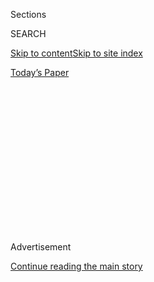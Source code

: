 <div id="app">

<div>

<div>

<div>

<div class="NYTAppHideMasthead css-1q2w90k e1suatyy0">

<div class="section css-ui9rw0 e1suatyy2">

<div class="css-eph4ug er09x8g0">

<div class="css-6n7j50">

</div>

<span class="css-1dv1kvn">Sections</span>

<div class="css-10488qs">

<span class="css-1dv1kvn">SEARCH</span>

</div>

[Skip to content](#site-content)[Skip to site
index](#site-index)

</div>

<div class="css-10698na e1huz5gh0">

</div>

</div>

<div id="masthead-bar-one" class="section hasLinks css-15hmgas e1csuq9d3">

<div class="css-uqyvli e1csuq9d0">

</div>

<div class="css-1uqjmks e1csuq9d1">

</div>

<div class="css-9e9ivx">

[](https://myaccount.nytimes.com/auth/login?response_type=cookie&client_id=vi)

</div>

<div class="css-1bvtpon e1csuq9d2">

[Today’s
Paper](https://www.nytimes.com/section/todayspaper)

</div>

</div>

</div>

</div>

<div data-aria-hidden="false">

<div id="site-content" data-role="main">

<div>

<div class="css-1aor85t" style="opacity:0.000000001;z-index:-1;visibility:hidden">

<div class="css-1hqnpie">

<div class="css-epjblv">

<span class="css-17xtcya">[Opinion](/section/opinion)</span><span class="css-x15j1o">|</span><span class="css-fwqvlz">What
Will Schools Do When a Teacher Gets
Covid-19?</span>

</div>

<div class="css-k008qs">

<div class="css-1iwv8en">

<span class="css-18z7m18"></span>

<div>

</div>

</div>

<span class="css-1n6z4y">https://nyti.ms/2X4ng4d</span>

<div class="css-1705lsu">

<div class="css-4xjgmj">

<div class="css-4skfbu" data-role="toolbar" data-aria-label="Social Media Share buttons, Save button, and Comments Panel with current comment count" data-testid="share-tools">

  - 
  - 
  - 
  - 
    
    <div class="css-6n7j50">
    
    </div>

  - 
  - 

</div>

</div>

</div>

</div>

</div>

</div>

<div id="NYT_TOP_BANNER_REGION" class="css-13pd83m">

</div>

<div id="top-wrapper" class="css-1sy8kpn">

<div id="top-slug" class="css-l9onyx">

Advertisement

</div>

[Continue reading the main
story](#after-top)

<div class="ad top-wrapper" style="text-align:center;height:100%;display:block;min-height:250px">

<div id="top" class="place-ad" data-position="top" data-size-key="top">

</div>

</div>

<div id="after-top">

</div>

</div>

<div>

<div class="css-v5btjw etb61u70">

<div class="css-v05ibm etb61u71">

[Opinion](/section/opinion)

</div>

</div>

<div id="sponsor-wrapper" class="css-1hyfx7x">

<div id="sponsor-slug" class="css-19vbshk">

Supported by

</div>

[Continue reading the main
story](#after-sponsor)

<div id="sponsor" class="ad sponsor-wrapper" style="text-align:center;height:100%;display:block">

</div>

<div id="after-sponsor">

</div>

</div>

<div class="css-186x18t">

</div>

<div class="css-1vkm6nb ehdk2mb0">

# What Will Schools Do When a Teacher Gets Covid-19?

</div>

Cases are inevitable. Schools need to plan now.

<div class="css-18e8msd">

<div class="css-vp77d3 epjyd6m0">

<div class="css-1baulvz">

By <span class="css-1baulvz last-byline" itemprop="name">Emily
Oster</span>

<div class="css-8atqhb">

Dr. Oster is the author of “Cribsheet: A Data-Driven Guide to Better,
More Relaxed Parenting, From Birth to Preschool.”

</div>

</div>

</div>

  - July 28,
    2020

  - 
    
    <div class="css-4xjgmj">
    
    <div class="css-d8bdto" data-role="toolbar" data-aria-label="Social Media Share buttons, Save button, and Comments Panel with current comment count" data-testid="share-tools">
    
      - 
      - 
      - 
      - 
        
        <div class="css-6n7j50">
        
        </div>
    
      - 
      - 
    
    </div>
    
    </div>

</div>

<div class="css-79elbk" data-testid="photoviewer-wrapper">

<div class="css-z3e15g" data-testid="photoviewer-wrapper-hidden">

</div>

<div class="css-1a48zt4 ehw59r15" data-testid="photoviewer-children">

![<span class="css-cnj6d5 e1z0qqy90" itemprop="copyrightHolder"><span class="css-1ly73wi e1tej78p0">Credit...</span><span><span>Michael
George
Haddad</span></span></span>](https://static01.nyt.com/images/2020/07/28/opinion/28oster/28oster-articleLarge.jpg?quality=75&auto=webp&disable=upscale)

</div>

</div>

</div>

<div class="section meteredContent css-1r7ky0e" name="articleBody" itemprop="articleBody">

<div class="css-1fanzo5 StoryBodyCompanionColumn">

<div class="css-53u6y8">

The logistics of reopening schools are daunting. Plans are full of
details about which days kids will be eligible for, and pages and pages
on preventing students and staffs from getting sick. What kind of limits
will be placed on class sizes? What kind of cleaning? Will there be
symptom checks or temperature screens? Masks for everyone or just
adults?

These plans are important and necessary. But there is an issue that we
aren’t talking enough about: What happens when there is a Covid-19 case
in a school? The Centers for Disease Control and Prevention released
[its first
guidelines](https://www.cdc.gov/coronavirus/2019-ncov/community/schools-childcare/prepare-safe-return.html)
on this topic last week, a long-overdue step toward getting schools to
take this question seriously.

The instinct, I think, is to say we are working to make sure that
doesn’t happen, and of course that is the goal. But that goal is
unrealistic. Even if schools are successful at ensuring there is no
Covid-19 *spread* in schools at all, there will still be cases arising
from the community.

When we look at data from places with open schools — [Sweden, for
example](https://www.bloomberg.com/news/articles/2020-07-19/covid-s-spread-in-schools-is-questioned-in-latest-nordic-study)
— they are encouraging in showing that teaching is not a high-risk job.
But that means that teachers are infected at the same rate as the rest
of the community. Put bluntly: If 5 percent of adults in a community
have Covid-19, we expect 5 percent of school employees to have it even
if they are at no greater risk. This problem is largest in places that
currently have high community spread, but it is a concern virtually
anywhere.

</div>

</div>

<div class="css-1fanzo5 StoryBodyCompanionColumn">

<div class="css-53u6y8">

Bottom line: When schools open, there will be cases. It is necessary to
have a concrete plan for what will happen when this occurs.

It is worth pausing for a moment on why there is a reluctance to discuss
this. In my view, it is because those who want to open are afraid that
if they acknowledge there will be cases in schools, those who oppose
opening will use that to argue schools are unsafe. Indeed, there [are
movements in California](https://www.facebook.com/refusetoreturn/) and
elsewhere saying that teachers should not return to the classroom until
there are *no* new Covid-19 cases in the school community for 14 days.
This is effectively a mandate to not open at all, possibly ever.

However, this concern should lead us to *more* transparency rather than
less. Is it really better to trick people into opening, only to face
panic and anger when there is a case? If we face the reality now, we are
better able to prepare both emotionally and practically for what is
inevitable.

Once you acknowledge the reality of cases in schools, it is clear that
schools need a plan. The first part of this plan should recognize that
schools should not open in person until cases of the virus in the
surrounding areas are low. Putting a precise number on this is
difficult, but at a minimum places that have locked down except for
essential services should not open schools.

But for areas with low incidence, you still need a plan. And this plan
needs at least two parts.

First, there needs to be what I’d call a micro plan: What happens when a
single student or teacher in a classroom tests positive? Of course the
affected person will need to remain home until cleared for a return to
school. But what about the rest of the classroom, the rest of the floor,
the rest of the school?

</div>

</div>

<div class="css-1fanzo5 StoryBodyCompanionColumn">

<div class="css-53u6y8">

[C.D.C.
guidelines](https://www.cdc.gov/coronavirus/2019-ncov/community/schools-childcare/schools.html#anchor_1589932092921)
are fairly clear on what to do with the sick individual and what type of
cleaning should be done. The [guidance on the overall school
approach](http://cdc.gov/coronavirus/2019-ncov/community/schools-childcare/prepare-safe-return.html)
is less specific. It suggests schools probably do not need to close for
a single case, but beyond that, it pushes the decision largely onto
schools and local health departments. It suggests a host of factors to
consider — community transmission levels, contact levels and so on — but
does not draw any bright lines. Even the suggestion of not closing after
a single case is not definitive.

Schools are left to choose their own approaches. One extreme is to
basically do nothing — just tell the sick student or teacher to stay
home. The other extreme is to shut down the school for each case. If a
school plans to do the latter, it may as well not open at all. There is
an intermediate option: Close the classroom for a few days, clean it and
reopen.

It isn’t obvious to me what the optimal micro plan is, although I’d be
inclined to a middle road where the infected person is out of school and
the rest of the class is encouraged to check for symptoms closely.

The school also needs a macro plan. Let’s say you will keep the school
open even if there are some cases: Is there a point where an outbreak is
large enough that you *would* close the school? Again, guidelines are
vague on this. The C.D.C. doesn’t make any concrete statements.

We might look to places that have had open schools for evidence of what
worked. Many European countries have opened schools, largely
successfully. They did so taking various approaches to closures. In
Germany, classmates and teachers (but not the rest of the school) [were
isolated](https://www.sciencemag.org/news/2020/07/school-openings-across-globe-suggest-ways-keep-coronavirus-bay-despite-outbreaks)
for two weeks after a reported case. Taiwan, apparently, planned to
close schools for two or more cases but as of early this month had yet
to face that. Israel, which has had probably the most fraught reopening,
closed schools for every case. This has resulted in a very large number
of school closures.

The evidence from other countries suggests schools could take a variety
of approaches. My view is that the most important thing is that they are
explicit about which approach they will take. Not just in broad strokes,
but in detail. ** And more than that, in advance.

For parents, knowing the chance that your school will be shut down at a
moment’s notice is key in the decision about whether your children
return or not. I am as eager as anyone to have my kids back in school,
but if the school will shut down for two weeks after each case, I may
prefer to embrace the inevitable and plan for it rather than whiplash
back and forth. This planning could involve identifying backup care,
talking to other parents about how to maintain social time during a
school closing or even deciding that we should opt for an entirely
online experience from the start.

</div>

</div>

<div class="css-1fanzo5 StoryBodyCompanionColumn">

<div class="css-53u6y8">

Schools have a similar incentive. The more shutdown you plan for, the
more robust the online learning plan needs to be.

Schools need to face reality now, make a plan and then stick to it.

[Emily Oster](https://www.brown.edu/research/projects/oster/), an
economics professor at Brown, is the author of “Expecting Better” and
“Cribsheet: A Data-Driven Guide to Better, More Relaxed Parenting,
From Birth to Preschool.”

</div>

</div>

<div>

</div>

<div class="css-1fanzo5 StoryBodyCompanionColumn">

<div class="css-53u6y8">

*The Times is committed to publishing* [*a diversity of
letters*](https://www.nytimes.com/2019/01/31/opinion/letters/letters-to-editor-new-york-times-women.html)
*to the editor. We’d like to hear what you think about this or any of
our articles. Here are some*
[*tips*](https://help.nytimes.com/hc/en-us/articles/115014925288-How-to-submit-a-letter-to-the-editor)*.
And here’s our email:*
[*letters@nytimes.com*](mailto:letters@nytimes.com)*.*

*Follow The New York Times Opinion section on*
[*Facebook*](https://www.facebook.com/nytopinion)*,* [*Twitter
(@NYTopinion)*](http://twitter.com/NYTOpinion) *and*
[*Instagram*](https://www.instagram.com/nytopinion/)*.*

</div>

</div>

</div>

<div>

</div>

<div>

</div>

<div>

</div>

<div>

<div id="bottom-wrapper" class="css-1ede5it">

<div id="bottom-slug" class="css-l9onyx">

Advertisement

</div>

[Continue reading the main
story](#after-bottom)

<div id="bottom" class="ad bottom-wrapper" style="text-align:center;height:100%;display:block;min-height:90px">

</div>

<div id="after-bottom">

</div>

</div>

</div>

</div>

</div>

## Site Index

<div>

</div>

## Site Information Navigation

  - [© <span>2020</span> <span>The New York Times
    Company</span>](https://help.nytimes.com/hc/en-us/articles/115014792127-Copyright-notice)

<!-- end list -->

  - [NYTCo](https://www.nytco.com/)
  - [Contact
    Us](https://help.nytimes.com/hc/en-us/articles/115015385887-Contact-Us)
  - [Work with us](https://www.nytco.com/careers/)
  - [Advertise](https://nytmediakit.com/)
  - [T Brand Studio](http://www.tbrandstudio.com/)
  - [Your Ad
    Choices](https://www.nytimes.com/privacy/cookie-policy#how-do-i-manage-trackers)
  - [Privacy](https://www.nytimes.com/privacy)
  - [Terms of
    Service](https://help.nytimes.com/hc/en-us/articles/115014893428-Terms-of-service)
  - [Terms of
    Sale](https://help.nytimes.com/hc/en-us/articles/115014893968-Terms-of-sale)
  - [Site
    Map](https://spiderbites.nytimes.com)
  - [Help](https://help.nytimes.com/hc/en-us)
  - [Subscriptions](https://www.nytimes.com/subscription?campaignId=37WXW)

</div>

</div>

</div>

</div>
